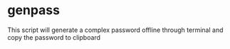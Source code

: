 # genpass

This script will generate a complex password offline through terminal and
copy the password to clipboard
